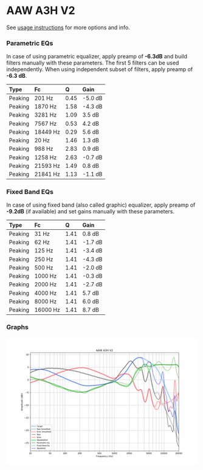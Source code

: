# AAW A3H V2
See [usage instructions](https://github.com/jaakkopasanen/AutoEq#usage) for more options and info.

### Parametric EQs
In case of using parametric equalizer, apply preamp of **-6.3dB** and build filters manually
with these parameters. The first 5 filters can be used independently.
When using independent subset of filters, apply preamp of **-6.3 dB**.

| Type    | Fc       |    Q | Gain    |
|:--------|:---------|:-----|:--------|
| Peaking | 201 Hz   | 0.45 | -5.0 dB |
| Peaking | 1870 Hz  | 1.58 | -4.3 dB |
| Peaking | 3281 Hz  | 1.09 | 3.5 dB  |
| Peaking | 7567 Hz  | 0.53 | 4.2 dB  |
| Peaking | 18449 Hz | 0.29 | 5.6 dB  |
| Peaking | 20 Hz    | 1.46 | 1.3 dB  |
| Peaking | 988 Hz   | 2.83 | 0.9 dB  |
| Peaking | 1258 Hz  | 2.63 | -0.7 dB |
| Peaking | 21593 Hz | 1.49 | 0.8 dB  |
| Peaking | 21841 Hz | 1.13 | -1.1 dB |

### Fixed Band EQs
In case of using fixed band (also called graphic) equalizer, apply preamp of **-9.2dB**
(if available) and set gains manually with these parameters.

| Type    | Fc       |    Q | Gain    |
|:--------|:---------|:-----|:--------|
| Peaking | 31 Hz    | 1.41 | 0.8 dB  |
| Peaking | 62 Hz    | 1.41 | -1.7 dB |
| Peaking | 125 Hz   | 1.41 | -3.4 dB |
| Peaking | 250 Hz   | 1.41 | -4.3 dB |
| Peaking | 500 Hz   | 1.41 | -2.0 dB |
| Peaking | 1000 Hz  | 1.41 | -0.3 dB |
| Peaking | 2000 Hz  | 1.41 | -2.7 dB |
| Peaking | 4000 Hz  | 1.41 | 5.7 dB  |
| Peaking | 8000 Hz  | 1.41 | 6.0 dB  |
| Peaking | 16000 Hz | 1.41 | 8.7 dB  |

### Graphs
![](./AAW%20A3H%20V2.png)